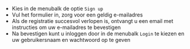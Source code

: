 - Kies in de menubalk de optie `Sign up`
- Vul het formulier in, zorg voor een geldig e-mailadres
- Als de registratie succesvol verlopen is, ontvangt u een email met instructies om uw e-mailadres te bevestigen
- Na bevestigen kunt u inloggen door in de menubalk `Login` te kiezen en uw gebruikersnaam en wachtwoord op te geven
